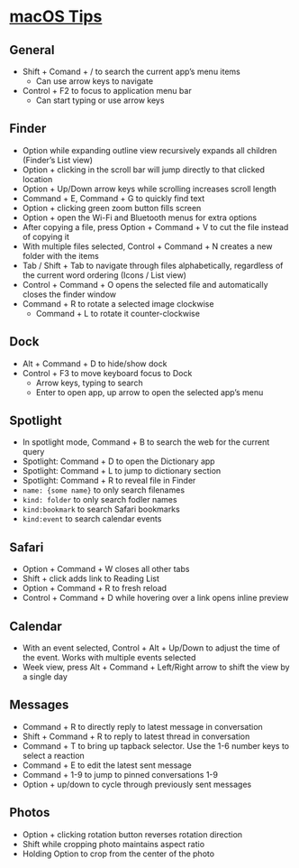 # [macOS Tips](https://saurabhs.org/macos-tips)

## General
* Shift + Comand + / to search the current app’s menu items
  * Can use arrow keys to navigate
* Control + F2 to focus to application menu bar
  * Can start typing or use arrow keys

## Finder
* Option while expanding outline view recursively expands all children (Finder’s List view)
* Option + clicking in the scroll bar will jump directly to that clicked location
* Option + Up/Down arrow keys while scrolling increases scroll length
* Command + E, Command + G to quickly find text
* Option + clicking green zoom button fills screen
* Option + open the Wi-Fi and Bluetooth menus for extra options
* After copying a file, press Option + Command + V to cut the file instead of copying it
* With multiple files selected, Control + Command + N creates a new folder with the items
* Tab / Shift + Tab to navigate through files alphabetically, regardless of the current word ordering (Icons / List view)
* Control + Command + O opens the selected file and automatically closes the finder window
* Command + R to rotate a selected image clockwise
  * Command + L to rotate it counter-clockwise

## Dock
* Alt + Command + D to hide/show dock
* Control + F3 to move keyboard focus to Dock
  * Arrow keys, typing to search
  * Enter to open app, up arrow to open the selected app’s menu

## Spotlight
* In spotlight mode, Command + B to search the web for the current query
* Spotlight: Command + D to open the Dictionary app
* Spotlight: Command + L to jump to dictionary section
* Spotlight: Command + R to reveal file in Finder
* `name: {some name}` to only search filenames
* `kind: folder` to only search fodler names
* `kind:bookmark` to search Safari bookmarks
* `kind:event` to search calendar events

## Safari
* Option + Command + W closes all other tabs
* Shift + click adds link to Reading List
* Option + Command + R to fresh reload
* Control + Command + D while hovering over a link opens inline preview

## Calendar
* With an event selected, Control + Alt + Up/Down to adjust the time of the event. Works with multiple events selected
* Week view, press Alt + Command + Left/Right arrow to shift the view by a single day

## Messages
* Command + R to directly reply to latest message in conversation
* Shift + Command + R to reply to latest thread in conversation
* Command + T to bring up tapback selector. Use the 1-6 number keys to select a reaction
* Command + E to edit the latest sent message
* Command + 1-9 to jump to pinned conversations 1-9
* Option + up/down to cycle through previously sent messages

## Photos
* Option + clicking rotation button reverses rotation direction
* Shift  while cropping photo maintains aspect ratio
* Holding Option to crop from the center of the photo
